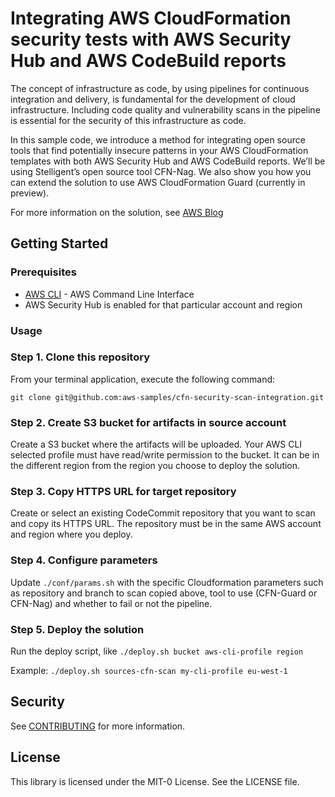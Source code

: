 # Integrating AWS CloudFormation security tests with AWS Security Hub and AWS CodeBuild reports

The concept of infrastructure as code, by using pipelines for continuous integration and delivery, is fundamental for the development of cloud infrastructure. Including code quality and vulnerability scans in the pipeline is essential for the security of this infrastructure as code.

In this sample code, we introduce a method for integrating open source tools that find potentially insecure patterns in your AWS CloudFormation templates with both AWS Security Hub and AWS CodeBuild reports. We’ll be using Stelligent’s open source tool CFN-Nag. We also show you how you can extend the solution to use AWS CloudFormation Guard (currently in preview).

For more information on the solution, see [AWS Blog](https://aws.amazon.com/blogs/security/integrating-aws-cloudformation-security-tests-with-aws-security-hub-and-aws-codebuild-reports/)

## Getting Started

### Prerequisites

* [AWS CLI](https://aws.amazon.com/cli/) - AWS Command Line Interface
* AWS Security Hub is enabled for that particular account and region  

### Usage

### Step 1. Clone this repository

From your terminal application, execute the following command:

`git clone git@github.com:aws-samples/cfn-security-scan-integration.git`

### Step 2. Create S3 bucket for artifacts in source account

Create a S3 bucket where the artifacts will be uploaded. Your AWS CLI selected profile must have read/write permission to the bucket. It can be in the different region from the region you choose to deploy the solution. 

### Step 3. Copy HTTPS URL for target repository

Create or select an existing CodeCommit repository that you want to scan and copy its HTTPS URL. The repository must be in the same AWS account and region where you deploy.

### Step 4. Configure parameters

Update `./conf/params.sh` with the specific Cloudformation parameters such as repository and branch to scan copied above, tool to use (CFN-Guard or CFN-Nag) and whether to fail or not the pipeline.

### Step 5. Deploy the solution

Run the deploy script, like `./deploy.sh bucket aws-cli-profile region`

Example:
`./deploy.sh sources-cfn-scan my-cli-profile eu-west-1`

## Security

See [CONTRIBUTING](CONTRIBUTING.md#security-issue-notifications) for more information.

## License

This library is licensed under the MIT-0 License. See the LICENSE file.
